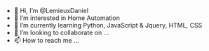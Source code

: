 - 👋 Hi, I’m @LemieuxDaniel
- 👀 I’m interested in Home Automation
- 🌱 I’m currently learning Python, JavaScript & Jquery, HTML, CSS
- 💞️ I’m looking to collaborate on ...
- 📫 How to reach me ...

<!---
LemieuxDaniel/LemieuxDaniel is a ✨ special ✨ repository because its `README.md` (this file) appears on your GitHub profile.
You can click the Preview link to take a look at your changes.
--->
